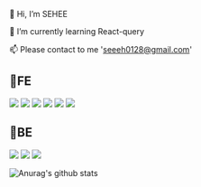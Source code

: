 👋 Hi, I’m SEHEE

🌱 I’m currently learning React-query

📫 Please contact to me 'seeeh0128@gmail.com'

## 🔗FE
<img src="https://img.shields.io/badge/Javascript-F7DF1E?style=flat-square&logo=javascript&logoColor=black"/>  <img src="https://img.shields.io/badge/Typescript-3178C6?style=flat-square&logo=typescript&logoColor=white"/>  <img src="https://img.shields.io/badge/React-61DAFB?style=flat-square&logo=react&logoColor=white"/> <img src="https://img.shields.io/badge/reactQuery-FF4154?style=flat-square&logo=reactQuery&logoColor=black"/> <img src="https://img.shields.io/badge/ReduxToolkit-764ABC?style=flat-square&logo=redux&logoColor=white"/>  <img src="https://img.shields.io/badge/StyledComponents-DB7093?style=flat-square&logo=styledcomponents&logoColor=black"/> 



## 🔗BE
<img src="https://img.shields.io/badge/Express-000000?style=flat-square&logo=express&logoColor=white"/>  <img src="https://img.shields.io/badge/MongoDB-47A248?style=flat-square&logo=mongoDB&logoColor=white"/>  <img src="https://img.shields.io/badge/AmazonS3-569A31?style=flat-square&logo=amazonS3&logoColor=white"/>



![Anurag's github stats](https://github-readme-stats.vercel.app/api?username=emillly25&show_icons=true&theme=vue)



<!---
emillly25/emillly25 is a ✨ special ✨ repository because its `README.md` (this file) appears on your GitHub profile.
You can click the Preview link to take a look at your changes.
--->

